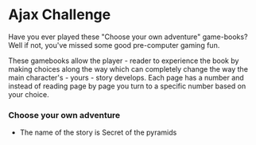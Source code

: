 # Ajax Challenge #

Have you ever played these "Choose your own adventure" game-books? Well if not, you've missed some good pre-computer gaming fun.

These gamebooks allow the player - reader to experience the book by making choices along the way which can completely change the way the main character's - yours - story develops. Each page has a number and instead of reading page by page you turn to a specific number based on your choice.

### Choose your own adventure ###

* The name of the story is Secret of the pyramids
